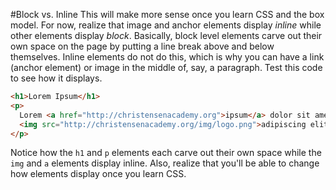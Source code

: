 #Block vs. Inline
This will make more sense once you learn CSS and the box model. For now, realize that image and anchor elements display *inline* while other elements display *block*. Basically, block level elements carve out their own space on the page by putting a line break above and below themselves. Inline elements do not do this, which is why you can have a link (anchor element) or image in the middle of, say, a paragraph. Test this code to see how it displays.

```html
<h1>Lorem Ipsum</h1>
<p>
  Lorem <a href="http://christensenacademy.org">ipsum</a> dolor sit amet, consectetur 
  <img src="http://christensenacademy.org/img/logo.png">adipiscing elit.
</p>

```
Notice how the `h1` and `p` elements each carve out their own space while the `img` and `a` elements display inline. Also, realize that you'll be able to change how elements display once you learn CSS.
